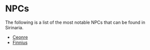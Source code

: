 # NPCs

The following is a list of the most notable NPCs that can be found in Sirinaria.

- [Ceonre](./ceonre.md)
- [Finnius](./finnius.md)